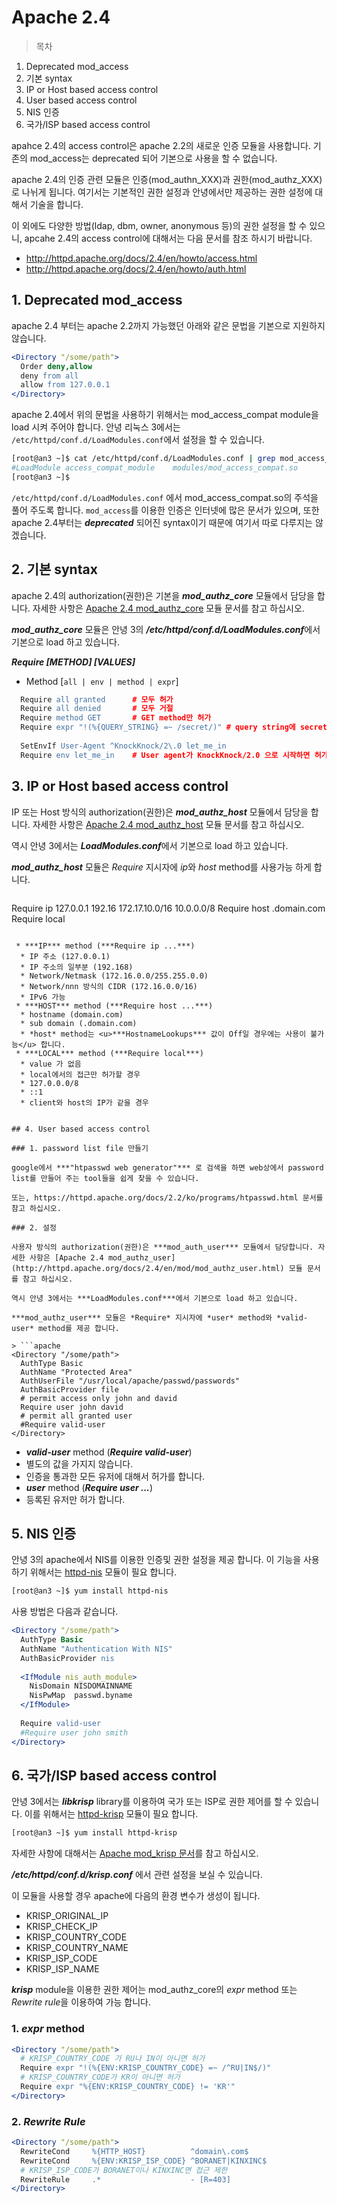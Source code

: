 # Apache 2.4

> 목차
1. Deprecated mod_access
2. 기본 syntax
3. IP or Host based access control
4. User based access control 
5. NIS 인증
6. 국가/ISP based access control


apahce 2.4의 access control은 apache 2.2의 새로운 인증 모듈을 사용합니다. 기존의 mod_access는 deprecated 되어 기본으로 사용을 할 수 없습니다.

apache 2.4의 인증 관련 모듈은 인증(mod_authn_XXX)과 권한(mod_authz_XXX) 로 나뉘게 됩니다. 여기서는 기본적인 권한 설정과 안녕에서만 제공하는 권한 설정에 대해서 기술을 합니다.

이 외에도 다양한 방법(ldap, dbm, owner, anonymous 등)의 권한 설정을 할 수 있으니, apcahe 2.4의 access control에 대해서는 다음 문서를 참조 하시기 바랍니다.

 * http://httpd.apache.org/docs/2.4/en/howto/access.html
 * http://httpd.apache.org/docs/2.4/en/howto/auth.html

## 1. Deprecated mod_access

apache 2.4 부터는 apache 2.2까지 가능했던 아래와 같은 문법을 기본으로 지원하지 않습니다.

```apache
<Directory "/some/path">
  Order deny,allow
  deny from all
  allow from 127.0.0.1
</Directory>
```

apache 2.4에서 위의 문법을 사용하기 위해서는 mod_access_compat module을 load 시켜 주어야 합니다. 안녕 리눅스 3에서는 ```/etc/httpd/conf.d/LoadModules.conf```에서 설정을 할 수 있습니다.

```bash
[root@an3 ~]$ cat /etc/httpd/conf.d/LoadModules.conf | grep mod_access_compap
#LoadModule access_compat_module    modules/mod_access_compat.so
[root@an3 ~]$
```
```/etc/httpd/conf.d/LoadModules.conf``` 에서 mod_access_compat.so의 주석을 풀어 주도록 합니다. ```mod_access```를 이용한 인증은 인터넷에 많은 문서가 있으며, 또한 apache 2.4부터는 ***deprecated*** 되어진 syntax이기 때문에 여기서 따로 다루지는 않겠습니다.

## 2. 기본 syntax

apache 2.4의 authorization(권한)은 기본을 ***mod_authz_core*** 모듈에서 담당을 합니다. 자세한 사항은 [Apache 2.4 mod_authz_core](http://httpd.apache.org/docs/2.4/en/mod/mod_authz_core.html) 모듈 문서를 참고 하십시오.

***mod_authz_core*** 모듈은 안녕 3의 ***/etc/httpd/conf.d/LoadModules.conf***에서 기본으로 load 하고 있습니다.

***Require [METHOD] [VALUES]***

 * Method [```all | env | method | expr```]

```apache
  Require all granted      # 모두 허가
  Require all denied       # 모두 거절
  Require method GET       # GET method만 허가
  Require expr "!(%{QUERY_STRING} =~ /secret/)" # query string에 secret 문자가 없을 경우 허가
  
  SetEnvIf User-Agent ^KnockKnock/2\.0 let_me_in
  Require env let_me_in    # User agent가 KnockKnock/2.0 으로 시작하면 허가
```


## 3. IP or Host based access control

IP 또는 Host 방식의 authorization(권한)은 ***mod_authz_host*** 모듈에서 담당을 합니다. 자세한 사항은 [Apache 2.4 mod_authz_host](http://httpd.apache.org/docs/2.4/en/mod/mod_authz_host.html) 모듈 문서를 참고 하십시오.

역시 안녕 3에서는 ***LoadModules.conf***에서 기본으로 load 하고 있습니다.

***mod_authz_host*** 모듈은 *Require* 지시자에 *ip*와 *host* method를 사용가능 하게 합니다.
> ```apache
  Require ip 127.0.0.1 192.16 172.17.10.0/16 10.0.0.0/8
  Require host .domain.com
  Require local
```

 * ***IP*** method (***Require ip ...***)
  * IP 주소 (127.0.0.1)
  * IP 주소의 일부분 (192.168)
  * Network/Netmask (172.16.0.0/255.255.0.0)
  * Network/nnn 방식의 CIDR (172.16.0.0/16)
  * IPv6 가능
 * ***HOST*** method (***Require host ...***)
  * hostname (domain.com)
  * sub domain (.domain.com)
  * *host* method는 <u>***HostnameLookups*** 값이 Off일 경우에는 사용이 불가능</u> 합니다.
 * ***LOCAL*** method (***Require local***)
  * value 가 없음
  * local에서의 접근만 허가할 경우
  * 127.0.0.0/8
  * ::1
  * client와 host의 IP가 같을 경우


## 4. User based access control

### 1. password list file 만들기

google에서 ***"htpasswd web generator"*** 로 검색을 하면 web상에서 password list를 만들어 주는 tool들을 쉽게 찾을 수 있습니다.

또는, https://httpd.apache.org/docs/2.2/ko/programs/htpasswd.html 문서를 참고 하십시오.

### 2. 설정

사용자 방식의 authorization(권한)은 ***mod_auth_user*** 모듈에서 담당합니다. 자세한 사항은 [Apache 2.4 mod_authz_user](http://httpd.apache.org/docs/2.4/en/mod/mod_authz_user.html) 모듈 문서를 참고 하십시오.

역시 안녕 3에서는 ***LoadModules.conf***에서 기본으로 load 하고 있습니다.

***mod_authz_user*** 모듈은 *Require* 지시자에 *user* method와 *valid-user* method를 제공 합니다.

> ```apache
<Directory "/some/path">
  AuthType Basic
  AuthName "Protected Area"
  AuthUserFile "/usr/local/apache/passwd/passwords"
  AuthBasicProvider file
  # permit access only john and david
  Require user john david
  # permit all granted user
  #Require valid-user
</Directory>
```

* ***valid-user*** method (***Require valid-user***)
 *  별도의 값을 가지지 않습니다.
 *  인증을 통과한 모든 유저에 대해서 허가를 합니다.
* ***user*** method (***Require user ...***)
 * 등록된 유저만 허가 합니다.

## 5. NIS 인증

안녕 3의 apache에서 NIS를 이용한 인증및 권한 설정을 제공 합니다. 이 기능을 사용하기 위해서는 [httpd-nis](pkg-core-httpd-nis.md) 모듈이 필요 합니다.

```bash
[root@an3 ~]$ yum install httpd-nis
```

사용 방법은 다음과 같습니다.

```apache
<Directory "/some/path">
  AuthType Basic
  AuthName "Authentication With NIS"
  AuthBasicProvider nis
  
  <IfModule nis_auth_module>
    NisDomain NISDOMAINNAME
    NisPwMap  passwd.byname
  </IfModule>
  
  Require valid-user
  #Require user john smith
</Directory>
```

## 6. 국가/ISP based access control

안녕 3에서는 ***libkrisp*** library를 이용하여 국가 또는 ISP로 권한 제어를 할 수 있습니다. 이를 위해서는 [httpd-krisp](pkg-core-httpd-krisp.md) 모듈이 필요 합니다.

```bash
[root@an3 ~]$ yum install httpd-krisp
```

자세한 사항에 대해서는 [Apache mod_krisp 문서](http://svn.oops.org/wsvn/Apache.mod_krisp/trunk/apache2/README)를 참고 하십시오.

***/etc/httpd/conf.d/krisp.conf*** 에서 관련 설정을 보실 수 있습니다.

이 모듈을 사용할 경우 apache에 다음의 환경 변수가 생성이 됩니다.

 * KRISP_ORIGINAL_IP
 * KRISP_CHECK_IP
 * KRISP_COUNTRY_CODE
 * KRISP_COUNTRY_NAME
 * KRISP_ISP_CODE
 * KRISP_ISP_NAME

***krisp*** module을 이용한 권한 제어는 mod_authz_core의 *expr* method 또는 *Rewrite rule*을 이용하여 가능 합니다.

### 1. ***expr*** method

```apache
<Directory "/some/path">
  # KRISP_COUNTRY_CODE 가 RU나 IN이 아니면 허가
  Require expr "!(%{ENV:KRISP_COUNTRY_CODE} =~ /^RU|IN$/)"
  # KRISP_COUNTRY_CODE가 KR이 아니면 허가
  Require expr "%{ENV:KRISP_COUNTRY_CODE} != 'KR'"
</Directory>
```

### 2. ***Rewrite Rule***

```apache
<Directory "/some/path">
  RewriteCond     %{HTTP_HOST}          ^domain\.com$
  RewriteCond     %{ENV:KRISP_ISP_CODE} ^BORANET|KINXINC$
  # KRISP_ISP_CODE가 BORANET이나 KINXINC면 접근 제한
  RewriteRule     .*                    - [R=403]
</Directory>
```
